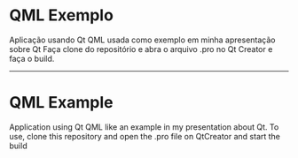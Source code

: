 # QML Exemplo

Aplicação usando Qt QML usada como exemplo em minha apresentação sobre Qt
Faça clone do repositório e abra o arquivo .pro no Qt Creator e faça o build.

---
# QML Example

Application using Qt QML like an example in my presentation about Qt.
To use, clone this repository and open the .pro file on QtCreator and start the build
